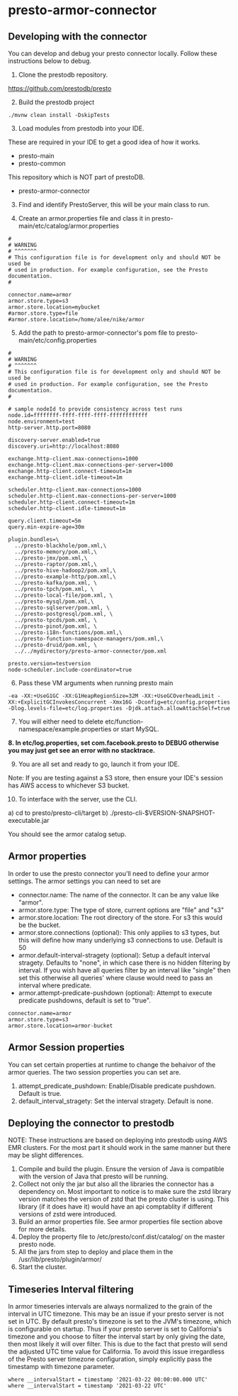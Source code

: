 # presto-armor-connector

## Developing with the connector

You can develop and debug your presto connector locally. Follow these instructions below to debug.

1. Clone the prestodb repository.

https://github.com/prestodb/presto

2. Build the prestodb project

```
./mvnw clean install -DskipTests
```

3. Load modules from prestodb into your IDE.

These are required in your IDE to get a good idea of how it works.
 * presto-main
 * presto-common
 
This repository which is NOT part of prestoDB.
 * presto-armor-connector
 
3. Find and identify PrestoServer, this will be your main class to run.

4. Create an armor.properties file and class it in presto-main/etc/catalog/armor.properties

```
#
# WARNING
# ^^^^^^^
# This configuration file is for development only and should NOT be used be
# used in production. For example configuration, see the Presto documentation.
#

connector.name=armor
armor.store.type=s3
armor.store.location=mybucket
#armor.store.type=file
#armor.store.location=/home/alee/nike/armor
```

5. Add the path to presto-armor-connector's pom file to presto-main/etc/config.properties

```
#
# WARNING
# ^^^^^^^
# This configuration file is for development only and should NOT be used be
# used in production. For example configuration, see the Presto documentation.
#

# sample nodeId to provide consistency across test runs
node.id=ffffffff-ffff-ffff-ffff-ffffffffffff
node.environment=test
http-server.http.port=8080

discovery-server.enabled=true
discovery.uri=http://localhost:8080

exchange.http-client.max-connections=1000
exchange.http-client.max-connections-per-server=1000
exchange.http-client.connect-timeout=1m
exchange.http-client.idle-timeout=1m

scheduler.http-client.max-connections=1000
scheduler.http-client.max-connections-per-server=1000
scheduler.http-client.connect-timeout=1m
scheduler.http-client.idle-timeout=1m

query.client.timeout=5m
query.min-expire-age=30m

plugin.bundles=\
  ../presto-blackhole/pom.xml,\
  ../presto-memory/pom.xml,\
  ../presto-jmx/pom.xml,\
  ../presto-raptor/pom.xml,\
  ../presto-hive-hadoop2/pom.xml,\
  ../presto-example-http/pom.xml,\
  ../presto-kafka/pom.xml, \
  ../presto-tpch/pom.xml, \
  ../presto-local-file/pom.xml, \
  ../presto-mysql/pom.xml,\
  ../presto-sqlserver/pom.xml, \
  ../presto-postgresql/pom.xml, \
  ../presto-tpcds/pom.xml, \
  ../presto-pinot/pom.xml, \
  ../presto-i18n-functions/pom.xml,\
  ../presto-function-namespace-managers/pom.xml,\
  ../presto-druid/pom.xml, \
  ../../mydirectory/presto-armor-connector/pom.xml

presto.version=testversion
node-scheduler.include-coordinator=true

```

6. Pass these VM arguments when running presto main

```
-ea -XX:+UseG1GC -XX:G1HeapRegionSize=32M -XX:+UseGCOverheadLimit -XX:+ExplicitGCInvokesConcurrent -Xmx16G -Dconfig=etc/config.properties -Dlog.levels-file=etc/log.properties -Djdk.attach.allowAttachSelf=true
```

7. You will either need to delete etc/function-namespace/example.properties or start MySQL.

**8. In etc/log.properties, set com.facebook.presto to DEBUG otherwise you may just get see an error with no stacktrace.**

9. You are all set and ready to go, launch it from your IDE.

Note: If you are testing against a S3 store, then ensure your IDE's session has AWS access to whichever S3 bucket.

10. To interface with the server, use the CLI.

a) cd to presto/presto-cli/target
b) ./presto-cli-$VERSION-SNAPSHOT-executable.jar

You should see the armor catalog setup.

## Armor properties

In order to use the presto connector you'll need to define your armor settings. The armor settings you can need to set are

* connector.name: The name of the connector. It can be any value like "armor".
* armor.store.type: The type of store, current options are "file" and "s3"
* armor.store.location: The root directory of the store. For s3 this would be the bucket.
* armor.store.connections (optional): This only applies to s3 types, but this will define how many underlying s3 connections to use. Default is 50
* armor.default-interval-stragety (optional): Setup a default interval stragety. Defaults to "none", in which case there is no hidden filtering by interval. If you wish have all queries filter by an interval like "single" then set this otherwise all queries' where clause would need to pass an interval where predicate.
* armor.attempt-predicate-pushdown (optional): Attempt to execute predicate pushdowns, default is set to "true".

```
connector.name=armor
armor.store.type=s3
armor.store.location=armor-bucket
```

## Armor Session properties

You can set certain properties at runtime to change the behaivor of the armor queries. The two session properties you can set are.

1) attempt_predicate_pushdown: Enable/Disable predicate pushdown. Default is true.
2) default_interval_stragety: Set the interval stragety. Default is none.

## Deploying the connector to prestodb

NOTE: These instructions are based on deploying into prestodb using AWS EMR clusters. For the most part it should work in the same manner but there may be slight differences.

1. Compile and build the plugin. Ensure the version of Java is compatible with the version of Java that presto will be running.
2. Collect not only the jar but also all the libraries the connector has a dependency on. Most important to notice is to make sure the zstd library version matches the version of zstd that the presto cluster is using. This library (if it does have it) would have an api comptablity if different versions of zstd were introduced.
3. Build an armor properties file. See armor properties file section above for more details.
4. Deploy the property file to /etc/presto/conf.dist/catalog/ on the master presto node.
5. All the jars from step to deploy and place them in the /usr/lib/presto/plugin/armor/
6. Start the cluster.

## Timeseries Interval filtering

In armor timeseries intervals are always normalized to the grain of the interval in UTC timezone. This may be an issue if your presto server is not set in UTC. By default presto's timezone is set to the JVM's timezone, which is configurable on startup. Thus if your presto server is set to California's timezone and you choose to filter the interval start by only giving the date, then most likely it will over filter. This is due to the fact that presto will send the adjusted UTC time value for California. To avoid this issue irregardless of the Presto server timezone configuration, simply explicitly pass the timestamp with timezone parameter. 

```
where __intervalStart = timestamp '2021-03-22 00:00:00.000 UTC'
where __intervalStart = timestamp '2021-03-22 UTC'

```


